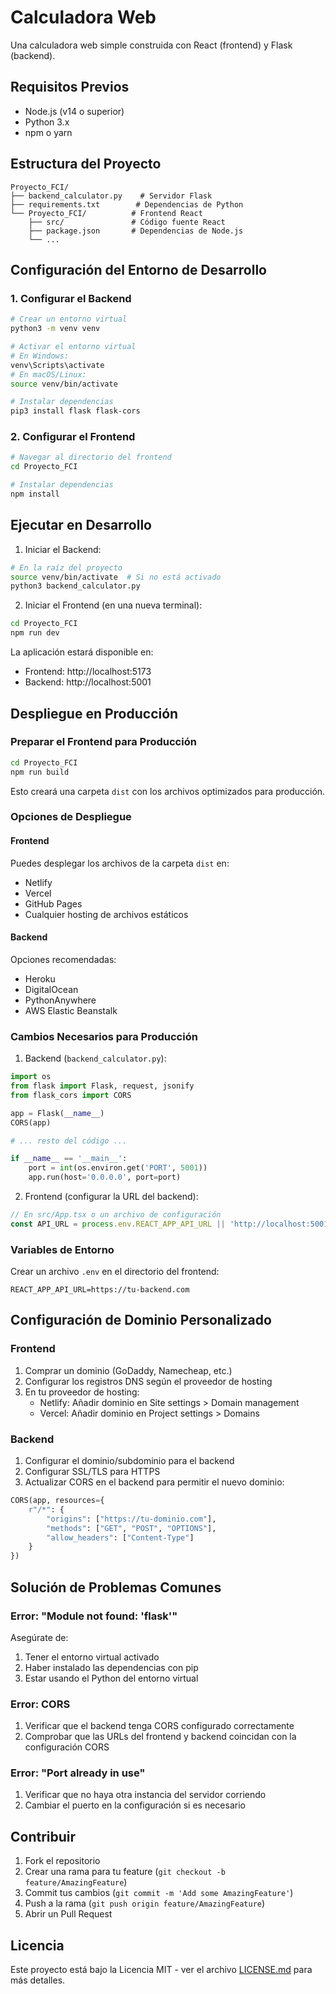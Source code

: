 # Calculadora Web

Una calculadora web simple construida con React (frontend) y Flask (backend).

## Requisitos Previos

- Node.js (v14 o superior)
- Python 3.x
- npm o yarn

## Estructura del Proyecto

```
Proyecto_FCI/
├── backend_calculator.py    # Servidor Flask
├── requirements.txt        # Dependencias de Python
└── Proyecto_FCI/          # Frontend React
    ├── src/               # Código fuente React
    ├── package.json       # Dependencias de Node.js
    └── ...
```

## Configuración del Entorno de Desarrollo

### 1. Configurar el Backend

```bash
# Crear un entorno virtual
python3 -m venv venv

# Activar el entorno virtual
# En Windows:
venv\Scripts\activate
# En macOS/Linux:
source venv/bin/activate

# Instalar dependencias
pip3 install flask flask-cors
```

### 2. Configurar el Frontend

```bash
# Navegar al directorio del frontend
cd Proyecto_FCI

# Instalar dependencias
npm install
```

## Ejecutar en Desarrollo

1. Iniciar el Backend:
```bash
# En la raíz del proyecto
source venv/bin/activate  # Si no está activado
python3 backend_calculator.py
```

2. Iniciar el Frontend (en una nueva terminal):
```bash
cd Proyecto_FCI
npm run dev
```

La aplicación estará disponible en:
- Frontend: http://localhost:5173
- Backend: http://localhost:5001

## Despliegue en Producción

### Preparar el Frontend para Producción

```bash
cd Proyecto_FCI
npm run build
```
Esto creará una carpeta `dist` con los archivos optimizados para producción.

### Opciones de Despliegue

#### Frontend
Puedes desplegar los archivos de la carpeta `dist` en:
- Netlify
- Vercel
- GitHub Pages
- Cualquier hosting de archivos estáticos

#### Backend
Opciones recomendadas:
- Heroku
- DigitalOcean
- PythonAnywhere
- AWS Elastic Beanstalk

### Cambios Necesarios para Producción

1. Backend (`backend_calculator.py`):
```python
import os
from flask import Flask, request, jsonify
from flask_cors import CORS

app = Flask(__name__)
CORS(app)

# ... resto del código ...

if __name__ == '__main__':
    port = int(os.environ.get('PORT', 5001))
    app.run(host='0.0.0.0', port=port)
```

2. Frontend (configurar la URL del backend):
```typescript
// En src/App.tsx o un archivo de configuración
const API_URL = process.env.REACT_APP_API_URL || 'http://localhost:5001';
```

### Variables de Entorno

Crear un archivo `.env` en el directorio del frontend:
```env
REACT_APP_API_URL=https://tu-backend.com
```

## Configuración de Dominio Personalizado

### Frontend
1. Comprar un dominio (GoDaddy, Namecheap, etc.)
2. Configurar los registros DNS según el proveedor de hosting
3. En tu proveedor de hosting:
   - Netlify: Añadir dominio en Site settings > Domain management
   - Vercel: Añadir dominio en Project settings > Domains

### Backend
1. Configurar el dominio/subdominio para el backend
2. Configurar SSL/TLS para HTTPS
3. Actualizar CORS en el backend para permitir el nuevo dominio:
```python
CORS(app, resources={
    r"/*": {
        "origins": ["https://tu-dominio.com"],
        "methods": ["GET", "POST", "OPTIONS"],
        "allow_headers": ["Content-Type"]
    }
})
```

## Solución de Problemas Comunes

### Error: "Module not found: 'flask'"
Asegúrate de:
1. Tener el entorno virtual activado
2. Haber instalado las dependencias con pip
3. Estar usando el Python del entorno virtual

### Error: CORS
1. Verificar que el backend tenga CORS configurado correctamente
2. Comprobar que las URLs del frontend y backend coincidan con la configuración CORS

### Error: "Port already in use"
1. Verificar que no haya otra instancia del servidor corriendo
2. Cambiar el puerto en la configuración si es necesario

## Contribuir

1. Fork el repositorio
2. Crear una rama para tu feature (`git checkout -b feature/AmazingFeature`)
3. Commit tus cambios (`git commit -m 'Add some AmazingFeature'`)
4. Push a la rama (`git push origin feature/AmazingFeature`)
5. Abrir un Pull Request

## Licencia

Este proyecto está bajo la Licencia MIT - ver el archivo [LICENSE.md](LICENSE.md) para más detalles. 